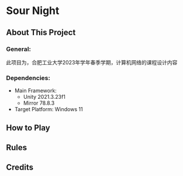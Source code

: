 # Sour Night

## About This Project

### General:

此项目为，合肥工业大学2023年学年春季学期，计算机网络的课程设计内容

### Dependencies:
- Main Framework:
    - Unity 2021.3.23f1
    - Mirror 78.8.3
- Target Platform: Windows 11

## How to Play



## Rules


## Credits